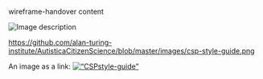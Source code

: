 wireframe-handover content 

![Image description](../../blob/master/images/csp-style-guide.png)

https://github.com/alan-turing-institute/AutisticaCitizenScience/blob/master/images/csp-style-guide.png

<p>
An image as a link: <a href="https://1a5zsg.axshare.com/#c=2">
<img border="0" alt=“CSPstyle-guide” src="https://github.com/alan-turing-institute/AutisticaCitizenScience/blob/master/images/csp-style-guide.png" width=“400" height=“200">
</a>
</p>
